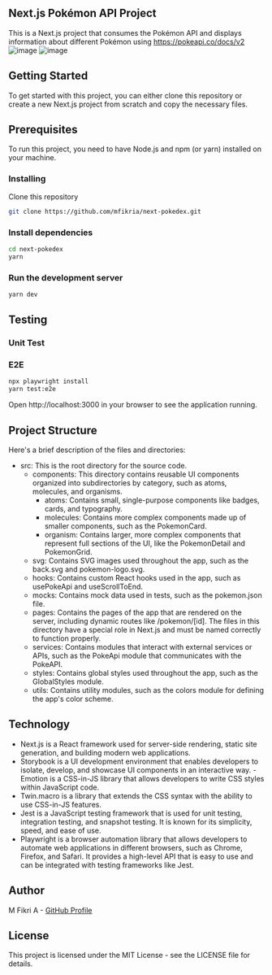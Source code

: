 ## Next.js Pokémon API Project
This is a Next.js project that consumes the Pokémon API and displays information about different Pokémon using https://pokeapi.co/docs/v2
<img alt="image" src="https://user-images.githubusercontent.com/9253585/226161666-32938781-c21b-474e-bfc2-8e84f7e937f5.png">
<img alt="image" src="https://user-images.githubusercontent.com/9253585/226161689-e503d601-5eae-4df6-a119-25982ec1c47d.png">

## Getting Started
To get started with this project, you can either clone this repository or create a new Next.js project from scratch and copy the necessary files.

## Prerequisites
To run this project, you need to have Node.js and npm (or yarn) installed on your machine.

### Installing
Clone this repository

```bash
git clone https://github.com/mfikria/next-pokedex.git
```

### Install dependencies

```bash
cd next-pokedex
yarn
```

### Run the development server

```bash
yarn dev
```

## Testing

### Unit Test

### E2E

```bash
npx playwright install
yarn test:e2e
```

Open http://localhost:3000 in your browser to see the application running.

## Project Structure
Here's a brief description of the files and directories:

- src: This is the root directory for the source code.
  - components: This directory contains reusable UI components organized into subdirectories by category, such as atoms, molecules, and organisms.
    - atoms: Contains small, single-purpose components like badges, cards, and typography.
    - molecules: Contains more complex components made up of smaller components, such as the PokemonCard.
    - organism: Contains larger, more complex components that represent full sections of the UI, like the PokemonDetail and PokemonGrid.
  - svg: Contains SVG images used throughout the app, such as the back.svg and pokemon-logo.svg.
  - hooks: Contains custom React hooks used in the app, such as usePokeApi and useScrollToEnd.
  - mocks: Contains mock data used in tests, such as the pokemon.json file.
  - pages: Contains the pages of the app that are rendered on the server, including dynamic routes like /pokemon/[id]. The files in this directory have a special role in Next.js and must be named correctly to function properly.
  - services: Contains modules that interact with external services or APIs, such as the PokeApi module that communicates with the PokeAPI.
  - styles: Contains global styles used throughout the app, such as the GlobalStyles module.
  - utils: Contains utility modules, such as the colors module for defining the app's color scheme.

## Technology
- Next.js is a React framework used for server-side rendering, static site generation, and building modern web applications.
- Storybook is a UI development environment that enables developers to isolate, develop, and showcase UI components in an interactive way. - Emotion is a CSS-in-JS library that allows developers to write CSS styles within JavaScript code.
- Twin.macro is a library that extends the CSS syntax with the ability to use CSS-in-JS features.
- Jest is a JavaScript testing framework that is used for unit testing, integration testing, and snapshot testing. It is known for its simplicity, speed, and ease of use.
- Playwright is a browser automation library that allows developers to automate web applications in different browsers, such as Chrome, Firefox, and Safari. It provides a high-level API that is easy to use and can be integrated with testing frameworks like Jest.

## Author
M Fikri A - [GitHub Profile](https://github.com.mfikria)

## License
This project is licensed under the MIT License - see the LICENSE file for details.
